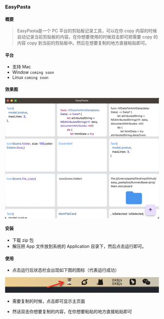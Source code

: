 ### EasyPasta

#### 概要

> EasyPasta是一个 PC 平台的剪贴板记录工具，可以在你 copy 内容的时候自动记录当前剪贴板的内容。在你想要使用的时候双击即可把需要 copy 的内容 copy 到当前的剪贴板中。然后在想要复制的地方直接粘贴即可。

#### 平台

- 支持 Mac
- Window `coming soon`
- Linux `coming soon`

#### 效果图

![image-20230525200853099](README.assets/image-20230525200853099.png)

#### 安装

- 下载 zip 包
- 解压把 App 文件放到系统的 Application 目录下，然后点击运行即可。

#### 使用

- 点击运行后状态栏会出现如下图的图标（代表运行成功）

![image-20230525201353316](README.assets/image-20230525201353316.png)

- 需要复制的时候，点击即可显示主页面

- 然话双击你想要复制的内容，在你想要粘贴的地方直接粘贴即可
